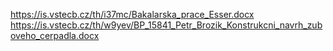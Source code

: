 https://is.vstecb.cz/th/i37mc/Bakalarska_prace_Esser.docx
https://is.vstecb.cz/th/w9yev/BP_15841_Petr_Brozik_Konstrukcni_navrh_zuboveho_cerpadla.docx
